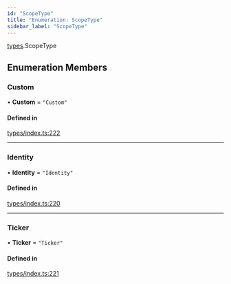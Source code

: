 ```yaml
---
id: "ScopeType"
title: "Enumeration: ScopeType"
sidebar_label: "ScopeType"
---
```


[types](../../../modules/Types/Types.md).ScopeType

## Enumeration Members

### Custom

• **Custom** = ``"Custom"``

#### Defined in

[types/index.ts:222](https://github.com/PolymeshAssociation/polymesh-sdk/blob/2c78f6c34/src/types/index.ts#L222)

___

### Identity

• **Identity** = ``"Identity"``

#### Defined in

[types/index.ts:220](https://github.com/PolymeshAssociation/polymesh-sdk/blob/2c78f6c34/src/types/index.ts#L220)

___

### Ticker

• **Ticker** = ``"Ticker"``

#### Defined in

[types/index.ts:221](https://github.com/PolymeshAssociation/polymesh-sdk/blob/2c78f6c34/src/types/index.ts#L221)
